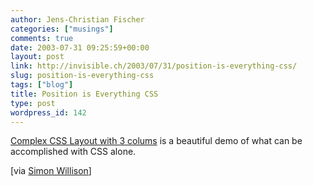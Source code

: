 ```yaml
---
author: Jens-Christian Fischer
categories: ["musings"]
comments: true
date: 2003-07-31 09:25:59+00:00
layout: post
link: http://invisible.ch/2003/07/31/position-is-everything-css/
slug: position-is-everything-css
tags: ["blog"]
title: Position is Everything CSS
type: post
wordpress_id: 142
---
```


[Complex CSS Layout with 3 colums](http://positioniseverything.net/guests/3colcomplex.html) is a beautiful demo of what can be accomplished with CSS alone.

[via [Simon Willison](http://simon.incutio.com/archive/2003/07/30/lilyPad)]
